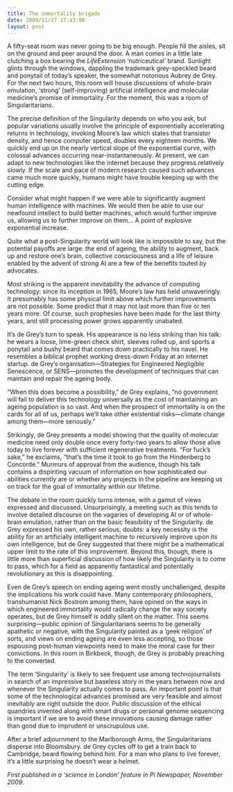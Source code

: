 ```yaml
---
title: The immortality brigade
date: 2009/11/27 17:43:00
layout: post
---
```


A fifty-seat room was never going to be big enough. People fill the aisles, sit on the ground and peer around the door. A man comes in a little late clutching a box bearing the _LifeExtension_ ‘nutriceutical’ brand. Sunlight glints through the windows, dappling the trademark grey-speckled beard and ponytail of today’s speaker, the somewhat notorious Aubrey de Grey. For the next two hours, this room will house discussions of whole-brain emulation, ‘strong’ (self-improving) artificial intelligence and molecular medicine’s promise of immortality. For the moment, this was a room of Singularitarians.

The precise definition of the Singularity depends on who you ask, but popular variations usually involve the principle of exponentially accelerating returns in technology, invoking Moore’s law which states that transistor density, and hence computer speed, doubles every eighteen months. We quickly end up on the nearly vertical slope of the exponential curve, with colossal advances occurring near-instantaneously. At present, we can adapt to new technologies like the internet because they progress relatively slowly. If the scale and pace of modern research caused such advances came much more quickly, humans might have trouble keeping up with the cutting edge.

Consider what might happen if we were able to significantly augment human intelligence with machines. We would then be able to use our newfound intellect to build better machines, which would further improve us, allowing us to further improve on them… A point of explosive exponential increase.

Quite what a post-Singularity world will look like is impossible to say, but the potential payoffs are large: the end of ageing, the ability to augment, back up and restore one’s brain, collective consciousness and a life of leisure enabled by the advent of strong AI are a few of the benefits touted by advocates.

Most striking is the apparent inevitability the advance of computing technology: since its inception in 1965, Moore’s law has held unwaveringly. It presumably has some physical limit above which further improvements are not possible. Some predict that it may not last more than five or ten years more. Of course, such prophesies have been made for the last thirty years, and still processing power grows apparently unabated.

It’s de Grey’s turn to speak. His appearance is no less striking than his talk: he wears a loose, lime-green check shirt, sleeves rolled up, and sports a ponytail and bushy beard that comes down practically to his navel. He resembles a biblical prophet working dress-down Friday at an internet startup. de Grey’s organisation—Strategies for Engineered Negligible Senescence, or SENS—promotes the development of techniques that can maintain and repair the ageing body.

“When this does become a possibility,” de Grey explains, “no government will fail to deliver this technology universally as the cost of maintaining an ageing population is so vast. And when the prospect of immortality is on the cards for all of us, perhaps we’ll take other existential risks—climate change among them—more seriously.”

Strikingly, de Grey presents a model showing that the quality of molecular medicine need only double once every forty-two years to allow those alive today to live forever with sufficient regenerative treatments. “For fuck’s sake,” he exclaims, “that’s the time it took to go from the Hindenberg to Concorde.” Murmurs of approval from the audience, though his talk contains a dispiriting vacuum of information on how sophisticated our abilities currently are or whether any projects in the pipeline are keeping us on track for the goal of immortality within our lifetime.

The debate in the room quickly turns intense, with a gamut of views expressed and discussed. Unsurprisingly, a meeting such as this tends to involve detailed discourse on the vagaries of developing AI or of whole-brain emulation, rather than on the basic feasibility of the Singularity. de Grey expressed his own, rather serious, doubts: a key necessity is the ability for an artificially intelligent machine to recursively improve upon its own intelligence, but de Grey suggested that there might be a mathematical upper limit to the rate of this improvement. Beyond this, though, there is little more than superficial discussion of how likely the Singularity is to come to pass, which for a field as apparently fantastical and potentially revolutionary as this is disappointing.

Even de Grey’s speech on ending ageing went mostly unchallenged, despite the implications his work could have. Many contemporary philosophers, transhumanist Nick Bostrom among them, have opined on the ways in which engineered immortality would radically change the way society operates, but de Grey himself is oddly silent on the matter. This seems surprising—public opinion of Singularitarians seems to be generally apathetic or negative, with the Singularity painted as a ‘geek religion’ of sorts, and views on ending ageing are even less accepting, so those espousing post-human viewpoints need to make the moral case for their convictions. In this room in Birkbeck, though, de Grey is probably preaching to the converted.

The term ‘Singularity’ is likely to see frequent use among technojournalists in search of an impressive but baseless story in the years between now and whenever the Singularity actually comes to pass. An important point is that some of the technological advances promised are very feasible and almost inevitably are right outside the door. Public discussion of the ethical quandries invented along with smart drugs or personal genome sequencing is important if we are to avoid these innovations causing damage rather than good due to imprudent or unscrupulous use.

After a brief adjournment to the Marlborough Arms, the Singularitarians disperse into Bloomsbury. de Grey cycles off to get a train back to Cambridge, beard flowing behind him. For a man who plans to live forever, it’s a little surprising he doesn’t wear a helmet.

_First published in a ‘science in London’ feature in Pi Newspaper, November 2009._
